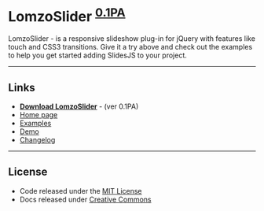 # LomzoSlider <sup>[0.1PA][download]</sup>
LomzoSlider - is a responsive slideshow plug-in for jQuery with features like touch and CSS3 transitions. Give it a try above and check out the examples to help you get started adding SlidesJS to your project.

***

## Links
- **[Download LomzoSlider][download]** - (ver 0.1PA)
- [Home page](https://lomzo.github.io/lomzoSlider/)
- [Examples](https://lomzo.github.io/lomzoSlider/manual/)
- [Demo](https://lomzo.github.io/lomzoSlider/demo/)
- [Changelog](https://github.com/Lomzo/lomzoSlider/blob/master/CHANGELOG.md)

***

## License
- Code released under the [MIT License](https://github.com/Lomzo/lomzoSlider/blob/master/LICENSE.md) <br />
- Docs released under [Creative Commons](https://github.com/Lomzo/lomzoSlider/blob/master/docs/LICENSE.md)


[download]: https://github.com/Lomzo/lomzoSlider/archive/master.zip "ver 0.1PA(Pre-alpha)"
